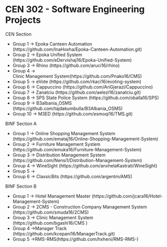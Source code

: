 <h1>CEN 302 - Software Engineering Projects</h1>

CEN Section
<ul>
<li>Group 1 -> Epoka Canteen Automation (https://github.com/InaHoxha/Epoka-Canteen-Automation.git)</li>
<li>Group 2 -> Epoka Unified System (https://github.com/eDervishaj16/Epoka-Unified-System)</li>
<li>Group 3 -> Rhino (https://github.com/aruci16/rhino)</li>
<li>Group 4 -></li>Clinic Management System(https://github.com/Pnako16/CMS)</li>
<li>Group 5 ->  eVote (https://github.com/rkaci16/evoting-system)</li>
<li>Group 6 -> Cappuccino (https://github.com/AriGjerazi/Cappuccino) </li>
<li>Group 7 -> Zanatciu (https://github.com/aelezi16/zanatciu.git)</li>
<li>Group 8 -> SPS State Police System (https://github.com/oballa16/SPS)</li> 
<li>Group 9 -> B3albania_OSMS (https://github.com/tajdakumbulla/B3Albania_OSMS)</li>
<li>Group 10 -> M3ED (https://github.com/esmoqi16/TMS.git)</li>
</ul>
BINF Section A
<ul>
<li>Group 1 -> Online Shopping Management System (https://github.com/emataj16/Online-Shopping-Management-System)</li>
<li>Group 2 -> Furniture Management System (https://github.com/emuka16/Furniture-Management-System) </li>
<li>Group 3 -> Distribution Management System (https://github.com/Nensi1/Distribution-Management-System) </li>
<li>Group 4 -> WineSight (https://github.com/anxhelaKastrati/WineSight)</li>
<li>Group 5 -></li>
<li>Group 6 -> ClassicBits (https://github.com/argentm/AMS) </li>
</ul>
BINF Section B
<ul>
<li>Group 1 -> Hotel Management Master (https://github.com/jcara16/Hotel-Management-System)</li>
<li>Group 2 -> 2CMS - Construction Company Management System (https://github.com/smuda16/2CMS)</li>
<li>Group 3 -> Clinic Management System (https://github.com/bgashi16/CMS )</li>
<li>Group 4 ->Manager Track (https://github.com/kcepani16/ManagerTrack.git)</li>
<li>Group 5 ->RMS-RMS(https://github.com/hxheni/RMS-RMS-)</li>
</ul>
